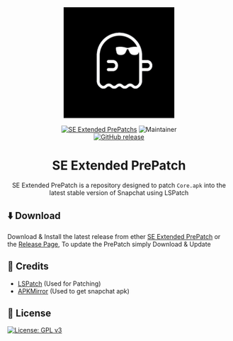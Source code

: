 <div align="center">
  <img src="https://raw.githubusercontent.com/bocajthomas/SE-Extended/dev/images/logo/SE%20Extended%20Logo.png" height="250" />
  
[![SE Extended PrePatchs](https://github.com/SE-Extended/PrePatch/actions/workflows/main.yml/badge.svg?branch=main)](https://github.com/SE-Extended/PrePatch/actions/workflows/main.yml)
![Maintainer](https://img.shields.io/badge/maintainer-bocajthomas-black)<br/>
[![GitHub release](https://img.shields.io/github/release/SE-Extended/PrePatch.svg)](https://github.com/SE-Extended/PrePatch/releases)

# SE Extended PrePatch
SE Extended PrePatch is a repository designed to patch `Core.apk` into the latest stable version of Snapchat using LSPatch
</div>

## ⬇️ Download
Download & Install the latest release from ether [SE Extended PrePatch](https://t.me/SE_Extended_PrePatch) or the [Release Page](https://github.com/SE-Extended/PrePatch/releases),
To update the PrePatch simply Download & Update 

## 🙏 Credits
- [LSPatch](https://github.com/LSPosed/LSPatch) (Used for Patching)
- [APKMirror](https://www.apkmirror.com/) (Used to get snapchat apk)

## 📃 License
[![License: GPL v3](https://img.shields.io/badge/License-GPLv3-black.svg)](https://www.gnu.org/licenses/gpl-3.0)
